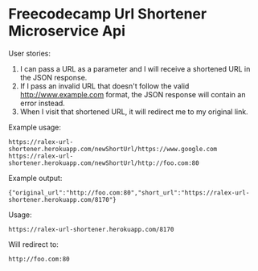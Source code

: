 # Freecodecamp Url Shortener Microservice Api

User stories:

  1. I can pass a URL as a parameter and I will receive a shortened URL in the JSON response.
  2. If I pass an invalid URL that doesn't follow the valid http://www.example.com format, the JSON response will contain an error instead.
  3. When I visit that shortened URL, it will redirect me to my original link.

Example usage:

    https://ralex-url-shortener.herokuapp.com/newShortUrl/https://www.google.com
    https://ralex-url-shortener.herokuapp.com/newShortUrl/http://foo.com:80

Example output:

    {"original_url":"http://foo.com:80","short_url":"https://ralex-url-shortener.herokuapp.com/8170"}

Usage:

    https://ralex-url-shortener.herokuapp.com/8170

Will redirect to:

    http://foo.com:80
